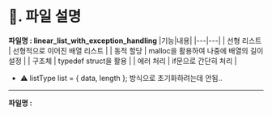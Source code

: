 # 📌. 파일 설명

**파일명 : linear_list_with_exception_handling**
|기능|내용|
|---|---|
| 선형 리스트 | 선형적으로 이어진 배열 리스트 |
| 동적 할당 | malloc을 활용하여 나중에 배열의 길이 설정 |
| 구조체 | typedef struct을 활용 |
| 에러 처리 | if문으로 간단히 처리 |
+ ⚠️ listType list = { data, length }; 방식으로 초기화하려는데 안됨.. 


-----

**파일명 :**

